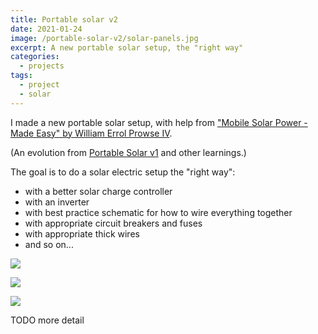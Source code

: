 ```yaml
---
title: Portable solar v2
date: 2021-01-24
image: /portable-solar-v2/solar-panels.jpg
excerpt: A new portable solar setup, the "right way"
categories:
  - projects
tags:
  - project
  - solar
---
```


I made a new portable solar setup, with help from ["Mobile Solar Power - Made Easy" by William Errol Prowse IV](https://www.mobile-solarpower.com/the-book.html).

(An evolution from [Portable Solar v1](http://localhost:4000/portable-solar-v1/) and other learnings.)

The goal is to do a solar electric setup the "right way":

- with a better solar charge controller
- with an inverter
- with best practice schematic for how to wire everything together
- with appropriate circuit breakers and fuses
- with appropriate thick wires
- and so on...

<div class="video-embed" data-ratio="16:9" data-type="vimeo" data-src="https://player.vimeo.com/video/796935636?h=167b282882" data-title="(2021-01-12) Portable Solar v2 : Build"></div>

![](/portable-solar-v2/mid-assembly.jpg)

![](/portable-solar-v2/assembled-inner.jpg)

![](/portable-solar-v2/solar-panels.jpg)

TODO more detail
